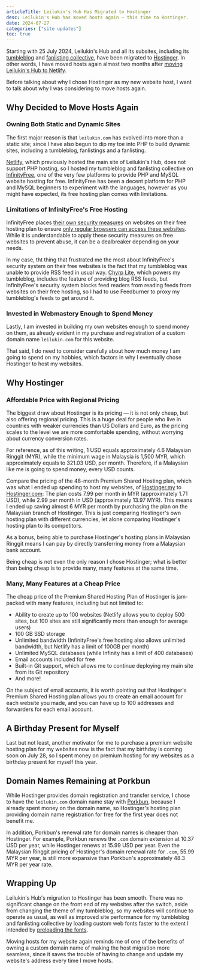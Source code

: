 ```yaml
---
articleTitle: Leilukin's Hub Has Migrated to Hostinger
desc: Leilukin's Hub has moved hosts again — this time to Hostinger.
date: 2024-07-27
categories: ["site updates"]
toc: true
---
```


Starting with 25 July 2024, Leilukin's Hub and all its subsites, including its [tumbleblog](https://tumbleblog.leilukin.com/) and [fanlisting collective](https://fan.leilukin.com/), have been migrated to [Hostinger](https://www.hostinger.my/). In other words, I have moved hosts again almost two months after [moving Leilukin's Hub to Netlify](/blog/posts/2024-05-31-domain-name-hosting-change-leilukins-hub).

Before talking about why I chose Hostinger as my new website host, I want to talk about why I was considering to move hosts again.

## Why Decided to Move Hosts Again

### Owning Both Static and Dynamic Sites

The first major reason is that `leilukin.com` has evolved into more than a static site; since I have also begun to dip my toe into PHP to build dynamic sites, including a tumbleblog, fanlistings and a fanlisting.

[Netlify](https://www.netlify.com/), which previously hosted the main site of Leilukin's Hub, does not support PHP hosting, so I hosted my tumbleblog and fanlisting collective on [InfinityFree](https://www.infinityfree.com/), one of the very few platforms to provide PHP and MySQL website hosting for free. InfinityFree has been a decent platform for PHP and MySQL beginners to experiment with the languages, however as you might have expected, its free hosting plan comes with limitations.

### Limitations of InfinityFree's Free Hosting

InfinityFree places [their own security measures](https://forum.infinityfree.com/docs?topic=49356) on websites on their free hosting plan to ensure [only regular browsers can access these websites](https://forum.infinityfree.com/docs?topic=49353). While it is understandable to apply these security measures on free websites to prevent abuse, it can be a dealbreaker depending on your needs.

In my case, tht thing that frustrated me the most about InfinityFree's security system on their free websites is the fact that my tumbleblog was unable to provide RSS feed in usual way. [Chyrp Lite](https://chyrplite.net/), which powers my tumbleblog, includes the feature of providing blog RSS feeds, but InfinityFree's security system blocks feed readers from reading feeds from websites on their free hosting, so I had to use Feedburner to proxy my tumbleblog's feeds to get around it.

### Invested in Webmastery Enough to Spend Money

Lastly, I am invested in building my own websites enough to spend money on them, as already evident in my purchase and registration of a custom domain name `leilukin.com` for this website.

That said, I do need to consider carefully about how much money I am going to spend on my hobbies, which factors in why I eventually chose Hostinger to host my websites.

## Why Hostinger

### Affordable Price with Regional Pricing

The biggest draw about Hostinger is its pricing — it is not only cheap, but also offering regional pricing. This is a huge deal for people who live in countries with weaker currencies than US Dollars and Euro, as the pricing scales to the level we are more comfortable spending, without worrying about currency conversion rates.

For reference, as of this writing, 1 USD equals approximately 4.6 Malaysian Ringgit (MYR), while the minimum wage in Malaysia is 1,500 MYR, which approximately equals to 321.03 USD, per month. Therefore, if a Malaysian like me is going to spend money, every USD counts.

Compare the pricing of the 48-month Premium Shared Hosting plan, which was what I ended up spending to host my websites, of [Hostinger.my](https://www.hostinger.my/) to [Hostinger.com](https://www.hostinger.com/): The plan costs 7.99 per month in MYR (approximately 1.71 USD), while 2.99 per month in USD (approximately 13.97 MYR). This means I ended up saving almost 6 MYR per month by purchasing the plan on the Malaysian branch of Hostinger. This is just comparing Hostinger's own hosting plan with different currencies, let alone comparing Hostinger's hosting plan to its competitors.

As a bonus, being able to purchase Hostinger's hosting plans in Malaysian Ringgit means I can pay by directly transferring money from a Malaysian bank account.

Being cheap is not even the only reason I chose Hostinger; what is better than being cheap is to provide many, many features at the same time.

### Many, Many Features at a Cheap Price

The cheap price of the Premium Shared Hosting Plan of Hostinger is jam-packed with many features, including but not limited to:

- Ability to create up to 100 websites (Netlify allows you to deploy 500 sites, but 100 sites are still significantly more than enough for average users)
- 100 GB SSD storage
- Unlimited bandwidth (InfinityFree's free hosting also allows unlimited bandwidth, but Netlify has a limit of 100GB per month)
- Unlimited MySQL databases (while Infinity has a limit of 400 databases)
- Email accounts included for free
- Built-in Git support, which allows me to continue deploying my main site from its Git repository
- And more!

On the subject of email accounts, it is worth pointing out that Hostinger's Premium Shared Hosting plan allows you to create an email account for each website you made, and you can have up to 100 addresses and forwarders for each email account.

## A Birthday Present for Myself

Last but not least, another motivator for me to purchase a premium website hosting plan for my websites now is the fact that my birthday is coming soon on July 28, so I spent money on premium hosting for my websites as a birthday present for myself this year.

## Domain Names Remaining at Porkbun

While Hostinger provides domain registration and transfer service, I chose to have the `leilukin.com` domain name stay with [Porkbun](https://porkbun.com/), because I already spent money on the domain name, so Hostinger's hosting plan providing domain name registration for free for the first year does not benefit me.

In addition, Porkbun's renewal rate for domain names is cheaper than Hostinger. For example, Porkbun renews the `.com` domain extension at 10.37 USD per year, while Hostinger renews at 15.99 USD per year. Even the Malaysian Ringgit pricing of Hostinger's domain renewal rate for `.com`, 55.99 MYR per year, is still more expansive than Porkbun's approximately 48.3 MYR per year rate.

## Wrapping Up

Leilukin's Hub's migration to Hostinger has been smooth. There was no significant change on the front end of my websites after the switch, aside from changing the theme of my tumbleblog, so my websites will continue to operate as usual, as well as improved site performance for my tumbleblog and fanlisting collective by loading custom web fonts faster to the extent I intended by [preloading the fonts](https://web.dev/articles/codelab-preload-web-fonts).

Moving hosts for my website again reminds me of one of the benefits of owning a custom domain name of making the host migration more seamless, since it saves the trouble of having to change and update my website's address every time I move hosts.